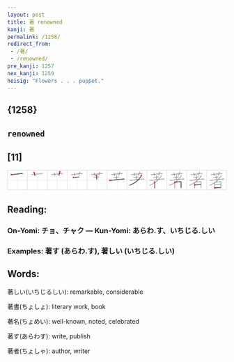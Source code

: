 ```yaml
---
layout: post
title: 著 renowned
kanji: 著
permalink: /1258/
redirect_from:
 - /著/
 - /renowned/
pre_kanji: 1257
nex_kanji: 1259
heisig: "Flowers . . . puppet."
---
```


## {1258}

## `renowned`

## [11]

<div class="stroke"><img src="../images/E89197.png" /></div>

## Reading:

### On-Yomi: チョ、チャク &mdash; Kun-Yomi: あらわ.す、いちじる.しい

### Examples: 著す (あらわ.す), 著しい (いちじる.しい)

## Words:

著しい(いちじるしい): remarkable, considerable

著書(ちょしょ): literary work, book

著名(ちょめい): well-known, noted, celebrated

著す(あらわす): write, publish

著者(ちょしゃ): author, writer
